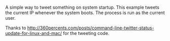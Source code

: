 A simple way to tweet something on system startup.
This example tweets the current IP whenever the system boots.
The process is run as the current user.

Thanks to http://360percents.com/posts/command-line-twitter-status-update-for-linux-and-mac/ for the tweeting code.
